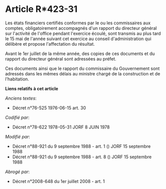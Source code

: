 # Article R*423-31

Les états financiers certifiés conformes par le ou les commissaires aux comptes, obligatoirement accompagnés d'un rapport du
directeur général sur l'activité de l'office pendant l'exercice écoulé, sont transmis au plus tard le 15 mai de l'année
suivant cet exercice au conseil d'administration qui délibère et propose l'affectation du résultat.

Avant le 1er juillet de la même année, des copies de ces documents et du rapport du directeur général sont adressées au
préfet.

Ces documents ainsi que le rapport du commissaire du Gouvernement sont adressés dans les mêmes délais au ministre chargé de
la construction et de l'habitation.

**Liens relatifs à cet article**

_Anciens textes_:

  - Décret n°76-525 1976-06-15 art. 30

_Codifié par_:

  - Décret n°78-622 1978-05-31 JORF 8 JUIN 1978

_Modifié par_:

  - Décret n°88-921 du 9 septembre 1988 - art. 1 () JORF 15 septembre 1988
  - Décret n°88-921 du 9 septembre 1988 - art. 8 () JORF 15 septembre 1988

_Abrogé par_:

  - Décret n°2008-648 du 1er juillet 2008 - art. 1
